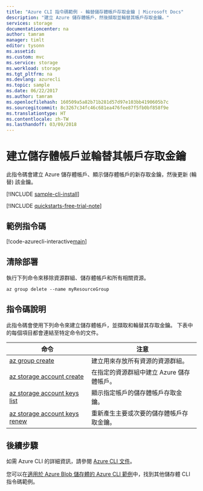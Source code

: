 ```yaml
---
title: "Azure CLI 指令碼範例 - 輪替儲存體帳戶存取金鑰 | Microsoft Docs"
description: "建立 Azure 儲存體帳戶，然後擷取並輪替其帳戶存取金鑰。"
services: storage
documentationcenter: na
author: tamram
manager: timlt
editor: tysonn
ms.assetid: 
ms.custom: mvc
ms.service: storage
ms.workload: storage
ms.tgt_pltfrm: na
ms.devlang: azurecli
ms.topic: sample
ms.date: 06/22/2017
ms.author: tamram
ms.openlocfilehash: 160509a5a82b71b281d57d97e103bb4190605b7c
ms.sourcegitcommit: 8c3267c34fc46c681ea476fee87f5fb0bf858f9e
ms.translationtype: HT
ms.contentlocale: zh-TW
ms.lasthandoff: 03/09/2018
---
```

# <a name="create-a-storage-account-and-rotate-its-account-access-keys"></a>建立儲存體帳戶並輪替其帳戶存取金鑰

此指令碼會建立 Azure 儲存體帳戶、顯示儲存體帳戶的新存取金鑰，然後更新 (輪替) 該金鑰。

[!INCLUDE [sample-cli-install](../../../includes/sample-cli-install.md)]

[!INCLUDE [quickstarts-free-trial-note](../../../includes/quickstarts-free-trial-note.md)]

## <a name="sample-script"></a>範例指令碼

[!code-azurecli-interactive[main](../../../cli_scripts/storage/rotate-storage-account-keys/rotate-storage-account-keys.sh "Rotate storage account keys")]

## <a name="clean-up-deployment"></a>清除部署 

執行下列命令來移除資源群組、儲存體帳戶和所有相關資源。

```azurecli-interactive
az group delete --name myResourceGroup
```

## <a name="script-explanation"></a>指令碼說明

此指令碼會使用下列命令來建立儲存體帳戶，並擷取和輪替其存取金鑰。 下表中的每個項目都會連結至特定命令的文件。

| 命令 | 注意 |
|---|---|
| [az group create](/cli/azure/group#az_group_create) | 建立用來存放所有資源的資源群組。 |
| [az storage account create](/cli/azure/storage/account#az_storage_account_create) | 在指定的資源群組中建立 Azure 儲存體帳戶。 |
| [az storage account keys list](/cli/azure/storage/account/keys#az_storage_account_keys_list) | 顯示指定帳戶的儲存體帳戶存取金鑰。 |
| [az storage account keys renew](/cli/azure/storage/account/keys#az_storage_account_keys_renew) | 重新產生主要或次要的儲存體帳戶存取金鑰。 |

## <a name="next-steps"></a>後續步驟

如需 Azure CLI 的詳細資訊，請參閱 [Azure CLI 文件](/cli/azure)。

您可以在[適用於 Azure Blob 儲存體的 Azure CLI 範例](../blobs/storage-samples-blobs-cli.md)中，找到其他儲存體 CLI 指令碼範例。
